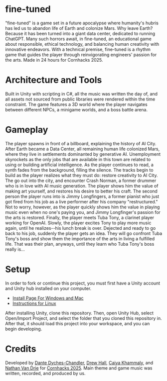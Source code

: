 # fine-tuned
"fine-tuned" is a game set in a future apocalypse where humanity's hubris has led us to abandon life of Earth and colonize Mars. Why leave Earth? Because it has been turned into a giant data center, dedicated to running ChatGPT. Many such horrors await, in fine-tuned, an educational game about responsible, ethical technology, and balancing human creativity with innovative endeavors. With a technical premise, fine-tuned is a rhythm game that guides the player through reinvigorating engineers' passion for the arts. Made in 24 hours for Cornhacks 2025.

# Architecture and Tools
Built in Unity with scripting in C#, all the music was written the day of, and all assets not sourced from public libraries were rendered within the time constraint. The game features a 3D world where the player navigates between different NPCs, a minigame worlds, and a boss battle arena. 

# Gameplay
The player spawns in front of a billboard, explaining the history of AI City. After Earth became a Data Center, all remaining human life colonized Mars, where they live in settlements dominanted by generative AI. Unemployment skyrockets as the only jobs that are available in this town are related to using or building artificial intelligence. As the player continues to read, a synth fades from the background, filling the silence. The tracks begin to build as the player realizes what they must do: restore creativity to AI City. The go out into the city, and encounter Crash Norman, a former drummer who is in love with AI music generation. The player shows him the value of making art yourself, and restores his desire to better his craft. The second person the player runs into is Jimmy Longfingers, a former pianist who just got fired from his job as a live performer after his company "restructured." Not to worry, however, as the player quickly shows him the value in playing music even when no one's paying you, and Jimmy Longfinger's passion for the arts is restored. Finally, the player meets Tuba Tony, a clarinet player working for OpenAI. Slowly, the player excites Tony to play more music again, until he realizes--his lunch break is over. Dejected and ready to go back to his job, suddenly the player gets an idea. They will go confront Tuba Tony's boss and show them the importance of the arts in living a fulfilled life. That was their plan, anyways, until they learn who Tuba Tony's boss really is...

# Setup
In order to fork or continue this project, you must first have a Unity account and Unity hub installed on your computer. 
- [Install Page For Windows and Mac](https://unity.com/download)
- [Instructions for Linux](https://docs.unity3d.com/hub/manual/InstallHub.html#install-hub-linux)

After installing Unity, clone this repository. Then, open Unity Hub, select Open/Import Project, and select the folder that you cloned this repository in. After that, it should load this project into your workspace, and you can begin developing. 

# Credits
Developed by [Dante Dyches-Chandler](linkedin.com/in/dante-dc), [Drew Hall](https://www.linkedin.com/in/athall2026/), [Caiya Khammaly](https://www.linkedin.com/in/caiya-khammaly/), and [Nathan Van Drie](https://www.linkedin.com/in/nathan-van-drie/) for [Cornhacks 2025](https://unlcornhacks.com/#/home). Main theme and game music was written, recorded, and produced by us. 
